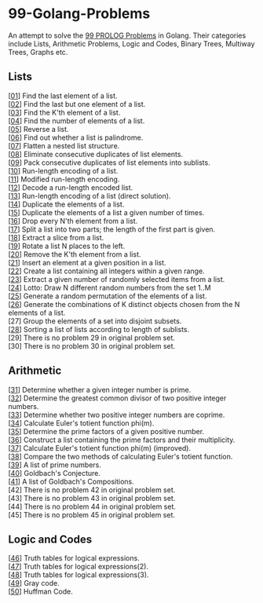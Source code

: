 # 99-Golang-Problems

An attempt to solve the [99 PROLOG Problems](https://sites.google.com/site/prologsite/prolog-problems) in Golang. Their categories include Lists, Arithmetic Problems, Logic and Codes, Binary Trees, Multiway Trees, Graphs etc.

## Lists

[[01](https://github.com/krailis/99-Problems/blob/master/Golang/pkg/lists/lists.go#L31)] Find the last element of a list. <br />
[[02](https://github.com/krailis/99-Problems/blob/master/Golang/pkg/lists/lists.go#L40)] Find the last but one element of a list. <br />
[[03](https://github.com/krailis/99-Problems/blob/master/Golang/pkg/lists/lists.go#L49)] Find the K'th element of a list. <br />
[[04](https://github.com/krailis/99-Problems/blob/master/Golang/pkg/lists/lists.go#L58)] Find the number of elements of a list. <br />
[[05](https://github.com/krailis/99-Problems/blob/master/Golang/pkg/lists/lists.go#L63)] Reverse a list. <br />
[[06](https://github.com/krailis/99-Problems/blob/master/Golang/pkg/lists/lists.go#L72)] Find out whether a list is palindrome. <br />
[[07](https://github.com/krailis/99-Problems/blob/master/Golang/pkg/lists/lists.go#L83)] Flatten a nested list structure. <br />
[[08](https://github.com/krailis/99-Problems/blob/master/Golang/pkg/lists/lists.go#L97)] Eliminate consecutive duplicates of list elements. <br />
[[09](https://github.com/krailis/99-Problems/blob/master/Golang/pkg/lists/lists.go#L112)] Pack consecutive duplicates of list elements into sublists. <br />
[[10](https://github.com/krailis/99-Problems/blob/master/Golang/pkg/lists/lists.go#L131)] Run-length encoding of a list. <br />
[[11](https://github.com/krailis/99-Problems/blob/master/Golang/pkg/lists/lists.go#L141)] Modified run-length encoding. <br />
[[12](https://github.com/krailis/99-Problems/blob/master/Golang/pkg/lists/lists.go#L155)] Decode a run-length encoded list. <br />
[[13](https://github.com/krailis/99-Problems/blob/master/Golang/pkg/lists/lists.go#L171)] Run-length encoding of a list (direct solution). <br />
[[14](https://github.com/krailis/99-Problems/blob/master/Golang/pkg/lists/lists.go#L200)] Duplicate the elements of a list. <br />
[[15](https://github.com/krailis/99-Problems/blob/master/Golang/pkg/lists/lists.go#L209)] Duplicate the elements of a list a given number of times. <br />
[[16](https://github.com/krailis/99-Problems/blob/master/Golang/pkg/lists/lists.go#L224)] Drop every N'th element from a list. <br />
[[17](https://github.com/krailis/99-Problems/blob/master/Golang/pkg/lists/lists.go#L241)] Split a list into two parts; the length of the first part is given. <br />
[[18](https://github.com/krailis/99-Problems/blob/master/Golang/pkg/lists/lists.go#L249)] Extract a slice from a list. <br />
[[19](https://github.com/krailis/99-Problems/blob/master/Golang/pkg/lists/lists.go#L260)] Rotate a list N places to the left. <br />
[[20](https://github.com/krailis/99-Problems/blob/master/Golang/pkg/lists/lists.go#L271)] Remove the K'th element from a list. <br />
[[21](https://github.com/krailis/99-Problems/blob/master/Golang/pkg/lists/lists.go#L279)] Insert an element at a given position in a list. <br />
[[22](https://github.com/krailis/99-Problems/blob/master/Golang/pkg/lists/lists.go#L292)] Create a list containing all integers within a given range. <br />
[[23](https://github.com/krailis/99-Problems/blob/master/Golang/pkg/lists/lists.go#L304)] Extract a given number of randomly selected items from a list. <br />
[[24](https://github.com/krailis/99-Problems/blob/master/Golang/pkg/lists/lists.go#L317)] Lotto: Draw N different random numbers from the set 1..M <br />
[[25](https://github.com/krailis/99-Problems/blob/master/Golang/pkg/lists/lists.go#L329)] Generate a random permutation of the elements of a list. <br />
[[26](https://github.com/krailis/99-Problems/blob/master/Golang/pkg/lists/lists.go#L334)] Generate the combinations of K distinct objects chosen from the N elements of a list. <br />
[27] Group the elements of a set into disjoint subsets. <br />
[[28](https://github.com/krailis/99-Problems/blob/master/Golang/pkg/lists/lists.go#L354)] Sorting a list of lists according to length of sublists. <br />
[29] There is no problem 29 in original problem set. <br />
[30] There is no problem 30 in original problem set. <br />

## Arithmetic

[[31](https://github.com/krailis/99-Problems/blob/master/Python/arithmetic/arithmetic.py#L17)] Determine whether a given integer number is prime. <br />
[[32](https://github.com/krailis/99-Problems/blob/master/Python/arithmetic/arithmetic.py#L35)] Determine the greatest common divisor of two positive integer numbers. <br />
[[33](https://github.com/krailis/99-Problems/blob/master/Python/arithmetic/arithmetic.py#L64)] Determine whether two positive integer numbers are coprime. <br />
[[34](https://github.com/krailis/99-Problems/blob/master/Python/arithmetic/arithmetic.py#L124)] Calculate Euler's totient function phi(m). <br />
[[35](https://github.com/krailis/99-Problems/blob/master/Python/arithmetic/arithmetic.py#L88)] Determine the prime factors of a given positive number. <br />
[[36](https://github.com/krailis/99-Problems/blob/master/Python/arithmetic/arithmetic.py#L168)] Construct a list containing the prime factors and their multiplicity. <br />
[[37](https://github.com/krailis/99-Problems/blob/master/Python/arithmetic/arithmetic.py#L187)] Calculate Euler's totient function phi(m) (improved). <br />
[[38](https://github.com/krailis/99-Problems/blob/master/Python/arithmetic/arithmetic.py#L221)] Compare the two methods of calculating Euler's totient function. <br />
[[39](https://github.com/krailis/99-Problems/blob/master/Python/arithmetic/arithmetic.py#L243)] A list of prime numbers. <br />
[[40](https://github.com/krailis/99-Problems/blob/master/Python/arithmetic/arithmetic.py#L270)] Goldbach's Conjecture. <br />
[[41](https://github.com/krailis/99-Problems/blob/master/Python/arithmetic/arithmetic.py#L300)] A list of Goldbach's Compositions. <br />
[42] There is no problem 42 in original problem set. <br />
[43] There is no problem 43 in original problem set. <br />
[44] There is no problem 44 in original problem set. <br />
[45] There is no problem 45 in original problem set. <br />

## Logic and Codes

[[46](https://github.com/krailis/99-Problems/blob/master/Python/Logic_and_Codes/solutions_45_49.py#L18)] Truth tables for logical expressions. <br />
[[47](https://github.com/krailis/99-Problems/blob/master/Python/Logic_and_Codes/solutions_45_49.py#L26)] Truth tables for logical expressions(2). <br />
[[48](https://github.com/krailis/99-Problems/blob/master/Python/Logic_and_Codes/solutions_45_49.py#L108)] Truth tables for logical expressions(3). <br />
[[49](https://github.com/krailis/99-Problems/blob/master/Python/Logic_and_Codes/solutions_45_49.py#L122)] Gray code. <br />
[[50](https://github.com/krailis/99-Problems/blob/master/Python/Logic_and_Codes/solutions_45_49.py#L138)] Huffman Code. <br />

